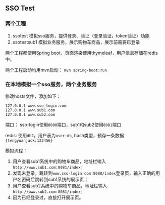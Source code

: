 ## SSO Test

### 两个工程
1. ssotest  模拟sso服务，提供登录、验证（登录验证，token验证）功能
2. ssotestsub1 模拟业务服务，展示购物车商品，展示前需要已登录

两个工程都使用Spring boot，页面渲染使用thymeleaf，用户信息存储在redis中。

两个工程启动均用mvn启动： ```mvn spring-boot:run```

### 在本地模拟一个sso服务，两个业务服务
修改hosts文件，添加如下：

```
127.0.0.1 www.sso-login.com
127.0.0.1 www.sub1.com
127.0.0.1 www.sub2.com
```

端口： sso-login使用```8080```端口，sub1和sub2使用```8081```端口

redis: 使用```db2```，用户表为```user:db```, hash类型，预存一条数据```{tengyuanjack:123456}```

模拟流程：

1. 用户查看sub1系统中的购物车商品，地址栏输入```http://www.sub1.com:8081/index```;
2. 发现未登录，跳转到```www.sso-login.com:8080/index```登录页，输入正确的用户名密码后跳转到sub1系统的展示页；
3. 用户查看sub2系统中的购物车商品，地址栏输入```http://www.sub2.com:8081/index```;
4. 因为已经登录过，直接打开展示页。




